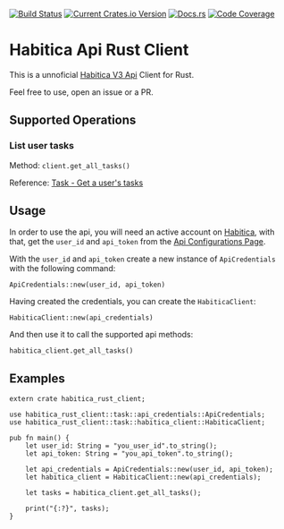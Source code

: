 [![Build Status](https://travis-ci.org/dawsonfi/habitica-rust-client.svg?branch=master)](https://travis-ci.org/dawsonfi/habitica-rust-client)
[![Current Crates.io Version](https://img.shields.io/crates/v/habitica_rust_client.svg)](https://crates.io/crates/habitica_rust_client)
[![Docs.rs](https://docs.rs/habitica_rust_client/badge.svg)](https://docs.rs/habitica_rust_client/)
[![Code Coverage](https://codecov.io/github/dawsonfi/habitica-rust-client/coverage.svg?branch=master)](https://codecov.io/github/dawsonfi/habitica-rust-client)


# Habitica Api Rust Client

This is a unnoficial [Habitica V3 Api](https://habitica.com/apidoc) Client for Rust.

Feel free to use, open an issue or a PR.

## Supported Operations

### List user tasks

Method: `client.get_all_tasks()`

Reference: [Task - Get a user's tasks](https://habitica.com/apidoc/#api-Task-GetUserTasks)

## Usage
In order to use the api, you will need an active account on [Habitica](https://habitica.com/), with that, get the `user_id` and `api_token` from the [Api Configurations Page](https://habitica.com/user/settings/api).

With the `user_id` and `api_token` create a new instance of `ApiCredentials` with the following command:

`ApiCredentials::new(user_id, api_token)`

Having created the credentials, you can create the `HabiticaClient`:

`HabiticaClient::new(api_credentials)`

And then use it to call the supported api methods:

`habitica_client.get_all_tasks()`

## Examples

```
extern crate habitica_rust_client;

use habitica_rust_client::task::api_credentials::ApiCredentials;
use habitica_rust_client::task::habitica_client::HabiticaClient;

pub fn main() {
    let user_id: String = "you_user_id".to_string();
    let api_token: String = "you_api_token".to_string();

    let api_credentials = ApiCredentials::new(user_id, api_token);
    let habitica_client = HabiticaClient::new(api_credentials);

    let tasks = habitica_client.get_all_tasks();

    print("{:?}", tasks);
}

```
